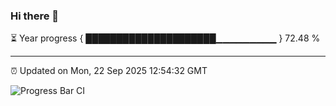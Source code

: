 ### Hi there 👋

⏳ Year progress { █████████████████████▁▁▁▁▁▁▁▁▁ } 72.48 %

---

⏰ Updated on Mon, 22 Sep 2025 12:54:32 GMT

![Progress Bar CI](https://github.com/DhruviPatel157/GitHub-Actions-Demo/workflows/Progress%20Bar%20CI/badge.svg)
